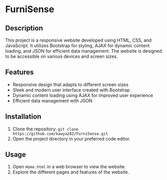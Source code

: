 # FurniSense

## Description
This project is a responsive website developed using HTML, CSS, and JavaScript. It utilizes Bootstrap for styling, AJAX for dynamic content loading, and JSON for efficient data management. 
The website is designed to be accessible on various devices and screen sizes.

## Features
- Responsive design that adapts to different screen sizes
- Sleek and modern user interface created with Bootstrap
- Dynamic content loading using AJAX for improved user experience
- Efficient data management with JSON

## Installation
1. Clone the repository: `git clone https://github.com/kawya282/FurniSense.git`
2. Open the project directory in your preferred code editor.

## Usage
1. Open `Home.html` in a web browser to view the website.
2. Explore the different pages and features of the website.

